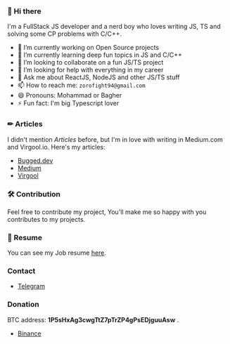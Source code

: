 
### 👋 Hi there 

I'm a FullStack JS developer and a nerd boy who loves writing JS, TS and solving some CP problems with C/C++.



- 🔭 I’m currently working on Open Source projects
- 🌱 I’m currently learning deep fun topics in JS and C/C++
- 👯 I’m looking to collaborate on a fun JS/TS project
- 🤔 I’m looking for help with everything in my career
- 💬 Ask me about ReactJS, NodeJS and other JS/TS stuff
- 📫 How to reach me: `zorofight94@gmail.com`
- 😄 Pronouns: Mohammad or Bagher
- ⚡ Fun fact: I'm big Typescript lover

### ✏ Articles

I didn't mention *Articles* before, but I'm in love with writing in Medium.com and Virgool.io. Here's my articles:

- <a href='https://bugged.dev'>Bugged.dev</a>
- <a href='https://medium.com/@Aslemammad'>Medium</a>
- <a href='https://virgool.io/@Aslemammad'>Virgool</a>

### 🛠 Contribution
Feel free to contribute my project, You'll make me so happy with you contributes to my projects.

### 📄 Resume 
You can see my Job resume <a href='https://github.com/Aslemammad/Aslemammad/blob/master/Resume.md'>here</a>.
### Contact 
- <a href='https://t.me/aslemammad'>Telegram</a>

### Donation 
BTC address: **1P5sHxAg3cwgTtZ7pTrZP4gPsEDjguuAsw** .

- <a href='https://www.binance.com/' >Binance</a>
